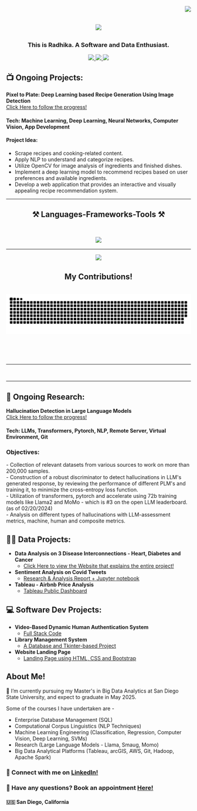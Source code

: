 <img align="right" src="https://www.github.com/rxdhikx" />

<h1 align="center">
    <img src="https://readme-typing-svg.herokuapp.com/?font=Quicksand&size=35&center=true&vCenter=true&width=500&height=70&duration=4000&pause=50&color=9391F7&background=F97BFF51&lines=Howdy!+👋;" />
</h1>
<h3 align = "center">
   This is Radhika. A Software and Data Enthusiast.
</h3>
<!--
<h1>Howdy, This is Radhika! <br/><a href="https://github.com/rxdhikx"> Software </a><a href="https://www.linkedin.com/in/radhika-ravindra/"> and Data Enthusiast</a>
<h3> <img src ="https://icons8.com/icon/Udrc3LA8OPbn/location"> San Diego, California </h3>

<h3> <img src ="https://icons8.com/icon/Udrc3LA8OPbn/location"> San Diego, California </h3>
-->

<div align="center"> 
  <a href="mailto:rravindra0463@sdsu.edu">
    <img src="https://img.shields.io/badge/Gmail-333333?style=for-the-badge&logo=gmail&logoColor=red" />
  </a>
  <a href="https://linkedin.com/in/radhika-ravindra" target="blank">
    <img src="https://img.shields.io/badge/LinkedIn-0077B5?style=for-the-badge&logo=linkedin&logoColor=white" target="blank" />
  </a>
  <a href="https://radhika-ravindra.github.io" target="blank">
     <img src="https://img.shields.io/badge/Portfolio-FF5722?style=for-the-badge&logo=todoist&logoColor=white" target="blank" /> <!-- sqlite, safari, google-chrome are other good icon options -->
  </a>
</div>

<h2>📺 Ongoing Projects: </h2>

<b>Pixel to Plate: Deep Learning based Recipe Generation Using Image Detection </b> <br>
[Click Here to follow the progress!](https://github.com/saitejasri1/Shared-ML-project)

<h4> Tech: Machine Learning, Deep Learning, Neural Networks, Computer Vision, App Development </h4>

<h4> Project Idea: </h4>

- Scrape recipes and cooking-related content.
- Apply NLP to understand and categorize recipes.
- Utilize OpenCV for image analysis of ingredients and finished dishes.
- Implement a deep learning model to recommend recipes based on user preferences and available ingredients.
- Develop a web application that provides an interactive and visually appealing recipe recommendation system.
 <hr/>
<h2 align="center">⚒️ Languages-Frameworks-Tools ⚒️</h2>
<br/>

<p align="center">
    <a href="https://skillicons.dev">
    <img src="https://skillicons.dev/icons?i= python, mysql,r,kafka, html,css,bootstrap,c,java,php/>" 
    <img src="https://skillicons.dev/icons?i= aws,gcp,vscode,github,linux,git,javascript,firebase,mongodb,ps,ai" /><br>
    </a>
</p>
<hr/>



<p align="center">
  <a href="https://skillicons.dev">
    <img src="https://skillicons.dev/icons?i=git,kubernetes,docker,c,vim" />
  </a>
</p>


<div align="center">
  <h2>My Contributions! </h2>
  <br>
  <img alt="snake eating my contributions" src="https://raw.githubusercontent.com/rxdhikx/rxdhikx/output/github-contribution-grid-snake.svg" />
  
  <br/><br/><br/>
</div>

<hr/>
<br/>
<hr/>
<h2>🔭 Ongoing Research: </h2>

<b>Hallucination Detection in Large Language Models</b> <br>
[Click Here to follow the progress!](https://github.com/rxdhikx/Large-Language-Model)

<h4> Tech: LLMs, Transformers, Pytorch, NLP, Remote Server, Virtual Environment, Git </h4>

<h3> Objectives: </h3>
 - Collection of relevant datasets from various sources to work on more than 200,000 samples. <br>
 - Construction of a robust discriminator to detect hallucinations in LLM's generated response, by reviewing the performance of different PLM's and training it, to minimize the cross-entropy loss function. <br>
 - Utilization of transformers, pytorch and accelerate using 72b training models like Llama2 and MoMo - which is #3 on the open LLM leaderboard. (as of 02/20/2024) <br>
 - Analysis on different types of hallucinations with LLM-assessment metrics, machine, human and composite metrics. <br>



<h2>👨‍💻 Data Projects:</h2>

- <b> Data Analysis on 3 Disease Interconnections - Heart, Diabetes and Cancer </b>
  - [Click Here to view the Website that explains the entire project!](https://sites.google.com/sdsu.edu/healthdatasynergy/home)
- <b> Sentiment Analysis on Covid Tweets </b>
  - [Research & Analysis Report + Jupyter notebook](https://github.com/rxdhikx/Sentiment-Analysis-through-Tweets-during-Covid)
- <b> Tableau - Airbnb Price Analysis </b>
  - [Tableau Public Dashboard](https://public.tableau.com/app/profile/radhika.ravindra/viz/AirBNBPriceAnalysis_17117408930760/Dashboard1)

<h2>💻 Software Dev Projects:</h2>

- <b> Video-Based Dynamic Human Authentication System</b>
  - [Full Stack Code](https://github.com/rxdhikx/Video-Based-Dynamic-Human-Authentication-System)
- <b> Library Management System</b>
  - [A Database and Tkinter-based Project](https://github.com/rxdhikx/Library-Management-System)
- <b> Website Landing Page</b>
  - [Landing Page using HTML, CSS and Bootstrap](https://github.com/rxdhikx/Website-Landing-Page)



<h2> About Me!</h2>
🌱 I’m currently pursuing my Master's in Big Data Analytics at San Diego State University, and expect to graduate in May 2025. <br>

Some of the courses I have undertaken are - 
 - Enterprise Database Management (SQL)
 - Computational Corpus Linguistics (NLP Techniques)
 - Machine Learning Engineering (Classification, Regression, Computer Vision, Deep Learning, SVMs)
 - Research (Large Language Models - Llama, Smaug, Momo)
 - Big Data Analytical Platforms (Tableau, arcGIS, AWS, Git, Hadoop, Apache Spark)

<h3> 🤳 Connect with me on <a href="https://www.linkedin.com/in/radhika-ravindra"> LinkedIn! </a> </h3>
<h3>💬 Have any questions? Book an appointment <a href ="https://topmate.io/radhika_ravindra">Here!</a></h3>

<h4> 🇺🇸 San Diego, California </h4>

<!--
**This is a ✨ _special_ ✨ repository because its `README.md` (this file) appears on your GitHub profile.

Here are some ideas to get you started:

- 🔭 I’m currently working on ...
- 🌱 I’m currently learning ...
- 👯 I’m looking to collaborate on ...
- 🤔 I’m looking for help with ...
- 💬 Ask me about ...
- 📫 How to reach me: ...
- 😄 Pronouns: ...
- ⚡ Fun fact: ...
-->
